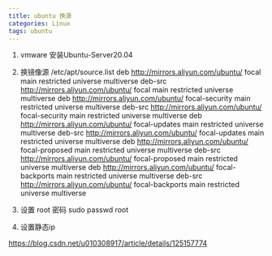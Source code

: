 ```yaml
---
title: ubuntu 换源
categories: Linux
tags: ubuntu
---
```


1. vmware   安装Ubuntu-Server20.04
2. 换镜像源
    /etc/apt/source.list
deb http://mirrors.aliyun.com/ubuntu/ focal main restricted universe multiverse 
deb-src http://mirrors.aliyun.com/ubuntu/ focal main restricted universe multiverse
deb http://mirrors.aliyun.com/ubuntu/ focal-security main restricted universe multiverse
deb-src http://mirrors.aliyun.com/ubuntu/ focal-security main restricted universe multiverse
deb http://mirrors.aliyun.com/ubuntu/ focal-updates main restricted universe multiverse
deb-src http://mirrors.aliyun.com/ubuntu/ focal-updates main restricted universe multiverse
deb http://mirrors.aliyun.com/ubuntu/ focal-proposed main restricted universe multiverse
deb-src http://mirrors.aliyun.com/ubuntu/ focal-proposed main restricted universe multiverse
deb http://mirrors.aliyun.com/ubuntu/ focal-backports main restricted universe multiverse
deb-src http://mirrors.aliyun.com/ubuntu/ focal-backports main restricted universe multiverse

3. 设置 root 密码
    sudo passwd root

4. 设置静态ip 
<!-- 参数链接 -->
<https://blog.csdn.net/u010308917/article/details/125157774>